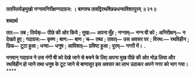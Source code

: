 **ततस्तिर्यङ्मुखो नग्नामनिरीक्षन्गदाग्रज: ।** **बाणश्च तावद्विरथश्छिन्नधन्वाविशत्पुरम् ॥ २१॥** 

**शब्दार्थ** 

**तत:—** **तब** **; तिर्यक्—** **पीछे की ओर किये** **; मुख:—** **अपना मुँह** **; नग्नाम्—** **नग्न षी को** **; अनिरीक्षन्—** **न देखते हुए** **; गदाग्रज:—** **कृष्ण** **; बाण:—** **बाण** **; च—** **तथा** **; तावत्—** **उस अवसर पर** **; विरथ:—** **रथविहीन** **; छिन्न—** **टूटा हुआ** **; धन्वा—** **धनुष** **; आविशत्—** **प्रविष्ट हुआ** **; पुरम्—** **नगरी में।** **.** 

**भगवान् गदाग्रज ने उस नंगी षी को देखे जाने से बचने के लिए अपना मुख पीछे की ओर** **मोड़ लिया और रथविहीन हो जाने तथा धनुष के टूट जाने से बाणासुर इस अवसर का लाभ** **उठाकर अपने नगर को भाग गया।** **** 